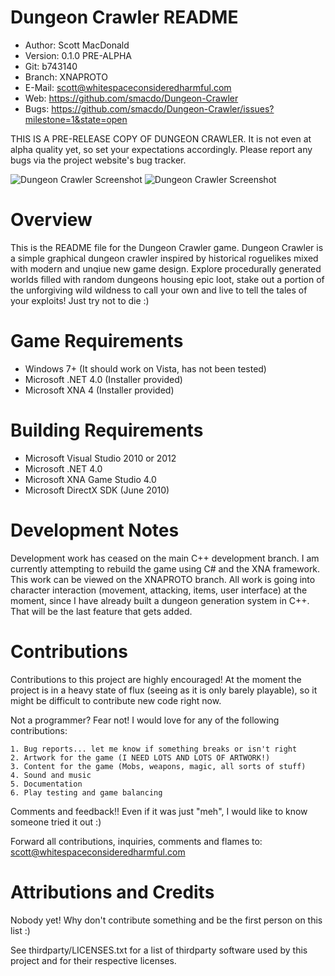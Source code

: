Dungeon Crawler README
=======================
 * Author: Scott MacDonald
 * Version: 0.1.0 PRE-ALPHA
 * Git:  b743140
 * Branch: XNAPROTO
 * E-Mail: scott@whitespaceconsideredharmful.com
 * Web: https://github.com/smacdo/Dungeon-Crawler
 * Bugs: https://github.com/smacdo/Dungeon-Crawler/issues?milestone=1&state=open

THIS IS A PRE-RELEASE COPY OF DUNGEON CRAWLER. It is not even at alpha quality
yet, so set your expectations accordingly. Please report any bugs via the
project website's bug tracker.

![Dungeon Crawler Screenshot](http://i.imgur.com/0rIBY.png)
![Dungeon Crawler Screenshot](http://i.imgur.com/8ODmQ.png)

Overview
========
This is the README file for the Dungeon Crawler game. Dungeon Crawler is a
simple graphical dungeon crawler inspired by historical roguelikes mixed with
modern and unqiue new game design. Explore procedurally generated worlds
filled with random dungeons housing epic loot, stake out a portion of the
unforgiving wild wildness to call your own and live to tell the tales of your
exploits! Just try not to die :)

Game Requirements
=================

 * Windows 7+ (It should work on Vista, has not been tested)
 * Microsoft .NET 4.0 (Installer provided)
 * Microsoft XNA 4 (Installer provided)

Building Requirements
=====================
 * Microsoft Visual Studio 2010 or 2012
 * Microsoft .NET 4.0
 * Microsoft XNA Game Studio 4.0
 * Microsoft DirectX SDK (June 2010)

Development Notes
=================
Development work has ceased on the main C++ development branch. I am currently
attempting to rebuild the game using C# and the XNA framework. This work can be
viewed on the XNAPROTO branch. All work is going into character interaction
(movement, attacking, items, user interface) at the moment, since I have already
built a dungeon generation system in C++. That will be the last feature that gets
added.

Contributions
=============

Contributions to this project are highly encouraged! At the moment the project
is in a heavy state of flux (seeing as it is only barely playable), so it might
be difficult to contribute new code right now.

Not a programmer? Fear not! I would love for any of the following contributions:

    1. Bug reports... let me know if something breaks or isn't right
    2. Artwork for the game (I NEED LOTS AND LOTS OF ARTWORK!)
    3. Content for the game (Mobs, weapons, magic, all sorts of stuff)
    4. Sound and music
    5. Documentation
    6. Play testing and game balancing
	
Comments and feedback!! Even if it was just "meh", I would like to know someone tried it out :)

Forward all contributions, inquiries, comments and flames to: scott@whitespaceconsideredharmful.com

Attributions and Credits
=========================
Nobody yet! Why don't contribute something and be the first person on this list :)

See thirdparty/LICENSES.txt for a list of thirdparty software used by this project and for their
respective licenses.
